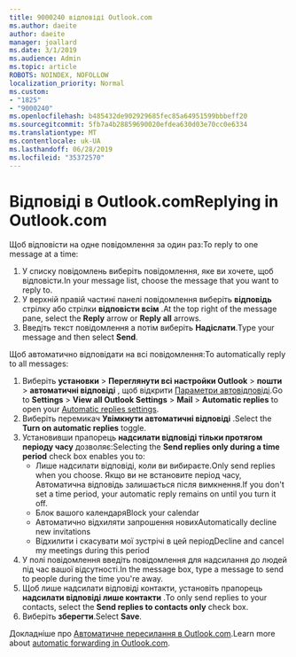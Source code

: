 ```yaml
---
title: 9000240 відповіді Outlook.com
ms.author: daeite
author: daeite
manager: joallard
ms.date: 3/1/2019
ms.audience: Admin
ms.topic: article
ROBOTS: NOINDEX, NOFOLLOW
localization_priority: Normal
ms.custom:
- "1825"
- "9000240"
ms.openlocfilehash: b485432de902929685fec85a64951599bbbeff20
ms.sourcegitcommit: 5fb7a4b28859690020efdea630d03e70cc0e6334
ms.translationtype: MT
ms.contentlocale: uk-UA
ms.lasthandoff: 06/28/2019
ms.locfileid: "35372570"
---
```

# <a name="replying-in-outlookcom"></a><span data-ttu-id="78829-102">Відповіді в Outlook.com</span><span class="sxs-lookup"><span data-stu-id="78829-102">Replying in Outlook.com</span></span>

<span data-ttu-id="78829-103">Щоб відповісти на одне повідомлення за один раз:</span><span class="sxs-lookup"><span data-stu-id="78829-103">To reply to one message at a time:</span></span>

1. <span data-ttu-id="78829-104">У списку повідомлень виберіть повідомлення, яке ви хочете, щоб відповісти.</span><span class="sxs-lookup"><span data-stu-id="78829-104">In your message list, choose the message that you want to reply to.</span></span>
2. <span data-ttu-id="78829-105">У верхній правій частині панелі повідомлення виберіть **відповідь** стрілку або стрілки **відповісти всім** .</span><span class="sxs-lookup"><span data-stu-id="78829-105">At the top right of the message pane, select the **Reply** arrow or **Reply all** arrows.</span></span>
3. <span data-ttu-id="78829-106">Введіть текст повідомлення а потім виберіть **Надіслати**.</span><span class="sxs-lookup"><span data-stu-id="78829-106">Type your message and then select **Send**.</span></span>

<span data-ttu-id="78829-107">Щоб автоматично відповідати на всі повідомлення:</span><span class="sxs-lookup"><span data-stu-id="78829-107">To automatically reply to all messages:</span></span>

1. <span data-ttu-id="78829-108">Виберіть **установки** > **Переглянути всі настройки Outlook** > **пошти** > **автоматичні відповіді** , щоб відкрити [Параметри автовідповіді](https://outlook.live.com/mail/options/mail/automaticReplies).</span><span class="sxs-lookup"><span data-stu-id="78829-108">Go to **Settings** > **View all Outlook Settings** > **Mail** > **Automatic replies** to open your [Automatic replies settings](https://outlook.live.com/mail/options/mail/automaticReplies).</span></span>
2. <span data-ttu-id="78829-109">Виберіть перемикач **Увімкнути автоматичні відповіді** .</span><span class="sxs-lookup"><span data-stu-id="78829-109">Select the **Turn on automatic replies** toggle.</span></span>
3. <span data-ttu-id="78829-110">Установивши прапорець **надсилати відповіді тільки протягом періоду часу** дозволяє:</span><span class="sxs-lookup"><span data-stu-id="78829-110">Selecting the **Send replies only during a time period** check box enables you to:</span></span>
    - <span data-ttu-id="78829-111">Лише надсилати відповіді, коли ви вибираєте.</span><span class="sxs-lookup"><span data-stu-id="78829-111">Only send replies when you choose.</span></span> <span data-ttu-id="78829-112">Якщо ви не встановите період часу, Автоматична відповідь залишається після вимкнення.</span><span class="sxs-lookup"><span data-stu-id="78829-112">If you don't set a time period, your automatic reply remains on until you turn it off.</span></span>
    - <span data-ttu-id="78829-113">Блок вашого календаря</span><span class="sxs-lookup"><span data-stu-id="78829-113">Block your calendar</span></span>
    - <span data-ttu-id="78829-114">Автоматично відхиляти запрошення нових</span><span class="sxs-lookup"><span data-stu-id="78829-114">Automatically decline new invitations</span></span>
    - <span data-ttu-id="78829-115">Відхилити і скасувати мої зустрічі в цей період</span><span class="sxs-lookup"><span data-stu-id="78829-115">Decline and cancel my meetings during this period</span></span>
4. <span data-ttu-id="78829-116">У полі повідомлення введіть повідомлення для надсилання до людей під час вашої відсутності.</span><span class="sxs-lookup"><span data-stu-id="78829-116">In the message box, type a message to send to people during the time you're away.</span></span>
5. <span data-ttu-id="78829-117">Щоб лише надсилати відповіді контакти, установіть прапорець **надсилати відповіді лише контакти** .</span><span class="sxs-lookup"><span data-stu-id="78829-117">To only send replies to your contacts, select the **Send replies to contacts only** check box.</span></span>
6. <span data-ttu-id="78829-118">Виберіть **зберегти**.</span><span class="sxs-lookup"><span data-stu-id="78829-118">Select **Save**.</span></span>

<span data-ttu-id="78829-119">Докладніше про [Автоматичне пересилання в Outlook.com](https://support.office.com/article/14614626-9855-48dc-a986-dec81d07b1a0).</span><span class="sxs-lookup"><span data-stu-id="78829-119">Learn more about [automatic forwarding in Outlook.com](https://support.office.com/article/14614626-9855-48dc-a986-dec81d07b1a0).</span></span>